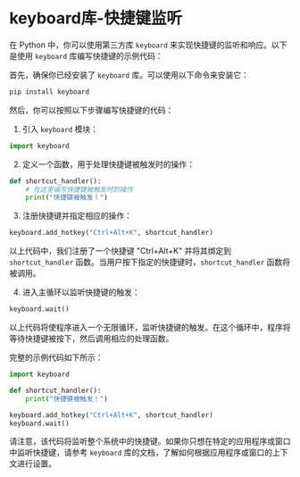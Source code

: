 # keyboard库-快捷键监听

在 Python 中，你可以使用第三方库 `keyboard` 来实现快捷键的监听和响应。以下是使用 `keyboard` 库编写快捷键的示例代码：

首先，确保你已经安装了 `keyboard` 库。可以使用以下命令来安装它：

```bash
pip install keyboard
```

然后，你可以按照以下步骤编写快捷键的代码：

1. 引入 `keyboard` 模块：

```python
import keyboard
```

2. 定义一个函数，用于处理快捷键被触发时的操作：

```python
def shortcut_handler():
    # 在这里编写快捷键被触发时的操作
    print("快捷键被触发！")
```

3. 注册快捷键并指定相应的操作：

```python
keyboard.add_hotkey("Ctrl+Alt+K", shortcut_handler)
```

以上代码中，我们注册了一个快捷键 "Ctrl+Alt+K" 并将其绑定到 `shortcut_handler` 函数。当用户按下指定的快捷键时，`shortcut_handler` 函数将被调用。

4. 进入主循环以监听快捷键的触发：

```python
keyboard.wait()
```

以上代码将使程序进入一个无限循环，监听快捷键的触发。在这个循环中，程序将等待快捷键被按下，然后调用相应的处理函数。

完整的示例代码如下所示：

```python
import keyboard

def shortcut_handler():
    print("快捷键被触发！")

keyboard.add_hotkey("Ctrl+Alt+K", shortcut_handler)
keyboard.wait()
```

请注意，该代码将监听整个系统中的快捷键。如果你只想在特定的应用程序或窗口中监听快捷键，请参考 `keyboard` 库的文档，了解如何根据应用程序或窗口的上下文进行设置。

